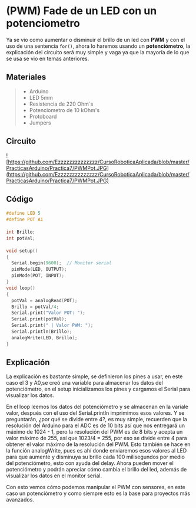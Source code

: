 # (PWM) Fade de un LED con un potenciometro

Ya se vio como aumentar o disminuir el brillo de un led con **PWM** y con el uso de una sentencia ``for()``, ahora lo haremos usando un **potenciómetro**, la explicación del circuito será muy simple y vaga ya que la mayoría de lo que se usa se vio en temas anteriores.

## Materiales
> - Arduino
> - LED 5mm 
> - Resistencia de 220 Ohm´s
> - Potenciometro de 10 kOhm's
> - Protoboard
> - Jumpers

## Circuito
![https://github.com/Ezzzzzzzzzzzzzz/CursoRoboticaAplicada/blob/master/PracticasArduino/Practica7/PWMPot.JPG](https://github.com/Ezzzzzzzzzzzzzz/CursoRoboticaAplicada/blob/master/PracticasArduino/Practica7/PWMPot.JPG)

## Código
```c 
#define LED 5
#define POT A1

int Brillo;
int potVal;

void setup()
{
  Serial.begin(9600);  // Monitor serial
  pinMode(LED, OUTPUT);
  pinMode(POT, INPUT);
}
void loop()
{
  potVal = analogRead(POT);
  Brillo = potVal/4;
  Serial.print("Valor POT: ");
  Serial.print(potVal);
  Serial.print(" | Valor PWM: ");
  Serial.println(Brillo); 
  analogWrite(LED, Brillo);
}
```

## Explicación
La explicación es bastante simple, se definieron los pines a usar, en este caso el 3 y A0,se creó una variable para almacenar los datos del potenciómetro, en el setup inicializamos los pines y cargamos el Serial para visualizar los datos.

En el loop leemos los datos del potenciómetro y se almacenan en la varíale valor, después con el uso del Serial.println imprimimos esos valores. Y se preguntarán, ¿por qué se divide entre 4?, es muy simple, recuerden que la resolución del Arduino para el ADC es de 10 bits así que nos entregará un máximo de 1024 - 1, pero la resolución del PWM es de 8 bits y acepta un valor máximo de 255, así que 1023/4 = 255, por eso se divide entre 4 para obtener el valor máximo de la resolución del PWM. Esto también se hace en la función analogWrite, pues es ahí donde enviaremos esos valores al LED para que aumente y disminuya su brillo cada 100 milisegundos por medio del potenciómetro, esto con ayuda del delay. Ahora pueden mover el potenciómetro y podrán apreciar cómo cambia el brillo del led, además de visualizar los datos en el monitor serial.

Con esto vemos cómo podemos manipular el PWM con sensores, en este caso un potenciómetro y como siempre esto es la base para proyectos más avanzados.
<!--stackedit_data:
eyJoaXN0b3J5IjpbLTIwODczMjUwNjMsMTc0Njc5Nzg4OCwxNz
Y0NDg4MDU0LDk3NTYzMDYxNCw3ODQwODMyNTRdfQ==
-->